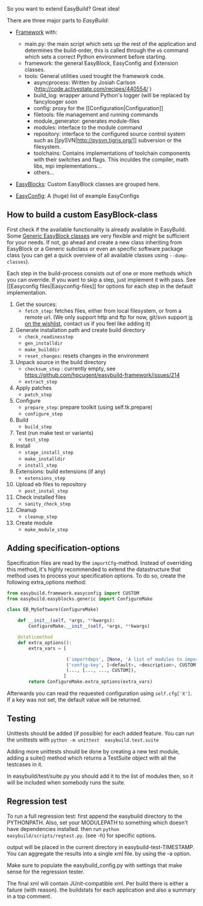 So you want to extend EasyBuild? Great idea!

There are three major parts to *EasyBuild*:
 * [Framework](https://github.com/hpcugent/easybuild-framework) with:
   * main.py: the main script which sets up the rest of the application and determines the build-order, this is called through the `eb` command which sets a correct Python environment before starting.
   * framework: the general EasyBlock, EasyConfig and Extension classes.
   * tools: General utilities used trought the framework code.
     * asyncprocess: Written by  Josiah Carlson (http://code.activestate.com/recipes/440554/ )
     * build_log: wrapper around Python's logger (will be replaced by fancylooger soon
     * config: proxy for the [[Configuration|Configuration]]
     * filetools: file management and running commands
     * module_generator: generates module-files
     * modules: interface to the module command
     * repository: interface to the configured source control system such as [[pySVN|http://pysvn.tigris.org/]] subversion or the filesystem.
     * toolchains: Contains implementations of toolchain components with their switches and flags. This inculdes the compiler, math libs, mpi implementations...
     * others...

 * [EasyBlocks](https://github.com/hpcugent/easybuild-easyblocks): Custom EasyBlock classes are grouped here.

 * [EasyConfig](https://github.com/hpcugent/easybuild-easyconfigs): A (huge) list of example EasyConfigs

## How to build a custom EasyBlock-class

First check if the available functionality is already available in EasyBuild. Some [Generic EasyBlock classes](https://github.com/hpcugent/easybuild-easyblocks/tree/master/easybuild/easyblocks/generic) are very flexible and might be sufficient for your needs.
If not, go ahead and create a new class inheriting from EasyBlock or a Generic subclass or even an specific software package class (you can get a quick overview of all available classes using `--dump-classes`).

Each step in the build-process consists out of one or more methods which you can override. If you want to skip a step, just implement it with pass. See [[Easyconfig files|Easyconfig-files]] for options for each step in the default implementation.

 1. Get the sources:
     * `fetch_step`: fetches files, either from local filesystem, or from a remote url. (We only support http and ftp for now, git/svn support [is on the wishlist](https://github.com/hpcugent/easybuild-framework/issues/112), contact us if you feel like adding it)
 1. Generate installation path and create build directory
     * `check_readinesstep`
     * `gen_installdir`
     * `make_builddir`
     * `reset_changes`: resets changes in the environment
 1. Unpack source in the build directory
     * `checksum_step` : currently empty, see https://github.com/hpcugent/easybuild-framework/issues/214
     * `extract_step`
 1. Apply patches
     * `patch_step`
 1. Configure
     * `prepare_step`: prepare toolkit (using self.tk.prepare)
     * `configure_step`
 1. Build
     * `build_step`
 1. Test (run make test or variants)
     * `test_step`
 1. Install
    * `stage_install_step`
    * `make_installdir`
    * `install_step`
 1. Extensions: build extensions (if any)
    * `extensions_step`
 1. Upload eb files to repository
    * `post_instal_step`
 1. Check installed files
    * `sanity_check_step`
 1. Cleanup
    * `cleanup_step`
 1. Create module
    * `make_module_step`

## Adding specification-options

Specification files are read by the `importCfg`-method. Instead of overriding this method, it's highly recommended to extend the datastructure that method uses to process your specification options.
To do so, create the following extra_options method:
```python
from easybuild.framework.easyconfig import CUSTOM
from easybuild.easyblocks.generic import ConfigureMake

class EB_MySoftware(ConfigureMake)

    def __init__(self, *args, **kwargs):
        ConfigureMake.__init__(self, *args, **kwargs)

    @staticmethod
    def extra_options():
        extra_vars = [

                      ('importdeps', [None, 'A list of modules to import when configuring', CUSTOM]),
                      ('config-key', [<default>, <description>, CUSTOM ]),
                      (..., [..., ..., CUSTOM]),
                     ]
        return ConfigureMake.extra_options(extra_vars)
```
Afterwards you can read the requested configuration using `self.cfg['X']`. If a key was not set, the default value will be returned.

## Testing

Unittests should be added (if possible) for each added feature. You can run the unittests with `python -m unittest  easybuild.test.suite` 

Adding more unittests should be done by creating a new test module, adding a suite() method which returns a TestSuite object with all the testcases in it.

In easybuild/test/suite.py you should add it to the list of modules then, so it will be included when somebody runs the suite.

## Regression test

To run a full regression test: first append the easybuild directory to the PYTHONPATH. Also, set your MODULEPATH to something which doesn't have dependencies installed.
then run `python easybuild/scripts/regtest.py`. (see -h) for specific options.

output will be placed in the current directory in easybuild-test-TIMESTAMP. You can aggregate the results into a single xml file. by using the -a option.

Make sure to populate the easybuild_config.py with settings that make sense for the regression tester.

The final xml will contain JUnit-compatible xml. Per build there is either a failure (with reason).
the buildstats for each application and also a summary in a top comment. 

